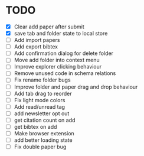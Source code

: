 # TODO

- [x] Clear add paper after submit
- [x] save tab and folder state to local store
- [ ] Add import papers
- [ ] Add export bibtex
- [ ] Add confirmation dialog for delete folder
- [ ] Move add folder into context menu
- [ ] Improve explorer clicking behaviour
- [ ] Remove unused code in schema relations
- [ ] Fix rename folder bugs
- [ ] Improve folder and paper drag and drop behaviour
- [ ] Add tab drag to reorder
- [ ] Fix light mode colors
- [ ] Add read/unread tag
- [ ] add newsletter opt out
- [ ] get citation count on add
- [ ] get bibtex on add
- [ ] Make browser extension
- [ ] add better loading state
- [ ] Fix double paper bug
